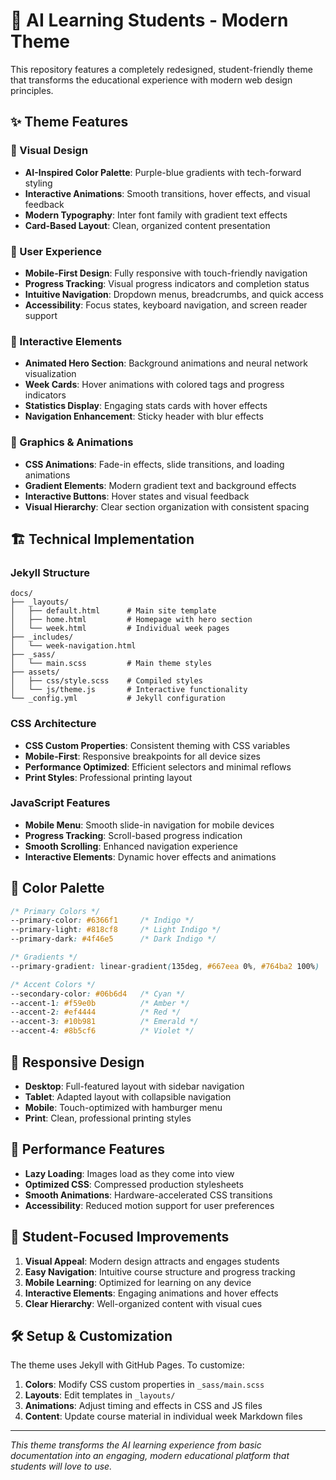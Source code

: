 # 🎨 AI Learning Students - Modern Theme

This repository features a completely redesigned, student-friendly theme that transforms the educational experience with modern web design principles.

## ✨ Theme Features

### 🎯 Visual Design
- **AI-Inspired Color Palette**: Purple-blue gradients with tech-forward styling
- **Interactive Animations**: Smooth transitions, hover effects, and visual feedback
- **Modern Typography**: Inter font family with gradient text effects
- **Card-Based Layout**: Clean, organized content presentation

### 📱 User Experience
- **Mobile-First Design**: Fully responsive with touch-friendly navigation
- **Progress Tracking**: Visual progress indicators and completion status
- **Intuitive Navigation**: Dropdown menus, breadcrumbs, and quick access
- **Accessibility**: Focus states, keyboard navigation, and screen reader support

### 🚀 Interactive Elements
- **Animated Hero Section**: Background animations and neural network visualization
- **Week Cards**: Hover animations with colored tags and progress indicators
- **Statistics Display**: Engaging stats cards with hover effects
- **Navigation Enhancement**: Sticky header with blur effects

### 🎨 Graphics & Animations
- **CSS Animations**: Fade-in effects, slide transitions, and loading animations
- **Gradient Elements**: Modern gradient text and background effects
- **Interactive Buttons**: Hover states and visual feedback
- **Visual Hierarchy**: Clear section organization with consistent spacing

## 🏗️ Technical Implementation

### Jekyll Structure
```
docs/
├── _layouts/
│   ├── default.html      # Main site template
│   ├── home.html         # Homepage with hero section
│   └── week.html         # Individual week pages
├── _includes/
│   └── week-navigation.html
├── _sass/
│   └── main.scss         # Main theme styles
├── assets/
│   ├── css/style.scss    # Compiled styles
│   └── js/theme.js       # Interactive functionality
└── _config.yml           # Jekyll configuration
```

### CSS Architecture
- **CSS Custom Properties**: Consistent theming with CSS variables
- **Mobile-First**: Responsive breakpoints for all device sizes
- **Performance Optimized**: Efficient selectors and minimal reflows
- **Print Styles**: Professional printing layout

### JavaScript Features
- **Mobile Menu**: Smooth slide-in navigation for mobile devices
- **Progress Tracking**: Scroll-based progress indication
- **Smooth Scrolling**: Enhanced navigation experience
- **Interactive Elements**: Dynamic hover effects and animations

## 🎨 Color Palette

```css
/* Primary Colors */
--primary-color: #6366f1     /* Indigo */
--primary-light: #818cf8     /* Light Indigo */
--primary-dark: #4f46e5      /* Dark Indigo */

/* Gradients */
--primary-gradient: linear-gradient(135deg, #667eea 0%, #764ba2 100%)

/* Accent Colors */
--secondary-color: #06b6d4   /* Cyan */
--accent-1: #f59e0b          /* Amber */
--accent-2: #ef4444          /* Red */
--accent-3: #10b981          /* Emerald */
--accent-4: #8b5cf6          /* Violet */
```

## 📱 Responsive Design

- **Desktop**: Full-featured layout with sidebar navigation
- **Tablet**: Adapted layout with collapsible navigation
- **Mobile**: Touch-optimized with hamburger menu
- **Print**: Clean, professional printing styles

## 🚀 Performance Features

- **Lazy Loading**: Images load as they come into view
- **Optimized CSS**: Compressed production stylesheets
- **Smooth Animations**: Hardware-accelerated CSS transitions
- **Accessibility**: Reduced motion support for user preferences

## 🎯 Student-Focused Improvements

1. **Visual Appeal**: Modern design attracts and engages students
2. **Easy Navigation**: Intuitive course structure and progress tracking
3. **Mobile Learning**: Optimized for learning on any device
4. **Interactive Elements**: Engaging animations and hover effects
5. **Clear Hierarchy**: Well-organized content with visual cues

## 🛠️ Setup & Customization

The theme uses Jekyll with GitHub Pages. To customize:

1. **Colors**: Modify CSS custom properties in `_sass/main.scss`
2. **Layouts**: Edit templates in `_layouts/`
3. **Animations**: Adjust timing and effects in CSS and JS files
4. **Content**: Update course material in individual week Markdown files

---

*This theme transforms the AI learning experience from basic documentation into an engaging, modern educational platform that students will love to use.*